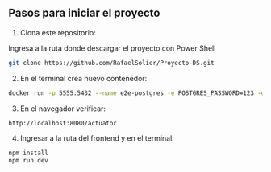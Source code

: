 ## Pasos para iniciar el proyecto

1. Clona este repositorio:

Ingresa a la ruta donde descargar el proyecto con Power Shell

```bash
git clone https://github.com/RafaelSolier/Proyecto-DS.git
```
2. En el terminal crea nuevo contenedor:

```bash
docker run -p 5555:5432 --name e2e-postgres -e POSTGRES_PASSWORD=123 -d postgres
```
3. En el navegador verificar:

```bash
http://localhost:8080/actuator
```

4. Ingresar a la ruta del frontend y en el terminal:

```bash
npm install 
npm run dev 
```
